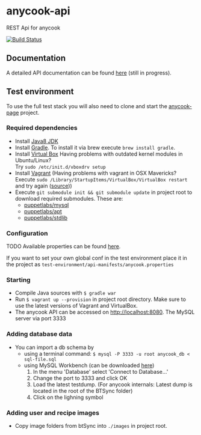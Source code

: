 anycook-api
===========

REST Api for anycook

[![Build Status](https://jenkins.gesundkrank.de/buildStatus/icon?job=anycook-api)](https://jenkins.gesundkrank.de/job/anycook-api)

## Documentation
A detailed API documentation can be found [here](http://docs.anycook.apiary.io/) (still in progress).

## Test environment
To use the full test stack you will also need to clone and start the [anycook-page](https://github.com/anycook/anycook-page) project.

### Required dependencies
- Install [Java8 JDK](http://www.oracle.com/technetwork/java/javase/downloads/jdk8-downloads-2133151.html)
- Install [Gradle](http://www.gradle.org/). To install it via brew execute ```brew install gradle```.
- Install [Virtual Box](https://www.virtualbox.org/)
  Having problems with outdated kernel modules in Ubuntu/Linux?  
Try ```sudo /etc/init.d/vboxdrv setup```
- Install [Vagrant](http://www.vagrantup.com/) (Having problems with vagrant in OSX Mavericks? Execute ```sudo /Library/StartupItems/VirtualBox/VirtualBox restart``` and try again ([source](http://www.asquera.de/development/2013/06/20/vagrant-on-mavericks/)))
- Execute ```git submodule init && git submodule update``` in project root to download required submodules. These are:
  - [puppetlabs/mysql](https://forge.puppetlabs.com/puppetlabs/mysql)
  - [puppetlabs/apt](https://forge.puppetlabs.com/puppetlabs/apt)
  - [puppetlabs/stdlib](https://forge.puppetlabs.com/puppetlabs/stdlib)

### Configuration
TODO
Available properties can be found [here](https://github.com/anycook/anycook-core/wiki/Configuration-File).

If you want to set your own global conf in the test environment place it in the project as ```test-environment/api-manifests/anycook.properties```

### Starting
- Compile Java sources with ```$ gradle war```
- Run ```$ vagrant up --provision``` in project root directory.
  Make sure to use the latest versions of Vagrant and VirtualBox.
- The anycook API can be accessed on [http://localhost:8080](http://localhost:8080). The MySQL server via port 3333

### Adding database data
- You can import a db schema by 
  - using a terminal command: ```$ mysql -P 3333 -u root anycook_db < sql-file.sql```
  - using MySQL Workbench (can be downloaded [here](https://www.mysql.com/products/workbench/))
    1. In the menu 'Database' select 'Connect to Database...'
    2. Change the port to 3333 and click OK
    3. Load the latest testdump. (For anycook internals: Latest dump is located in the root of the BTSync folder)
    4. Click on the lighning symbol

### Adding user and recipe images
- Copy image folders from btSync into ```./images``` in project root.
